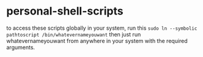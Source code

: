 # personal-shell-scripts
to access these scripts globally in your system, run this
`sudo ln --symbolic pathtoscript /bin/whatevernameyouwant`
then just run whatevernameyouwant from anywhere in your system with the required arguments.